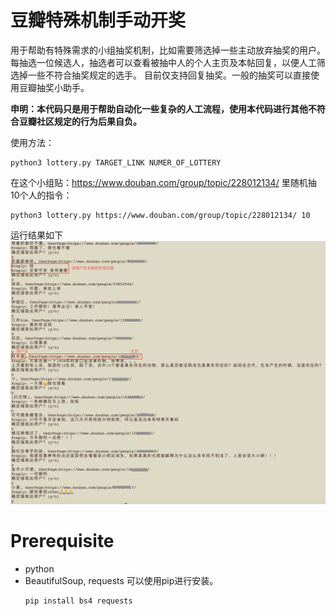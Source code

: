 # 豆瓣特殊机制手动开奖  

用于帮助有特殊需求的小组抽奖机制，比如需要筛选掉一些主动放弃抽奖的用户。每抽选一位候选人，抽选者可以查看被抽中人的个人主页及本帖回复，以便人工筛选掉一些不符合抽奖规定的选手。
目前仅支持回复抽奖。一般的抽奖可以直接使用豆瓣抽奖小助手。  
  
**申明：本代码只是用于帮助自动化一些复杂的人工流程，使用本代码进行其他不符合豆瓣社区规定的行为后果自负。**  
  
使用方法：
```
python3 lottery.py TARGET_LINK NUMER_OF_LOTTERY
```
在这个小组贴：https://www.douban.com/group/topic/228012134/ 里随机抽10个人的指令：
```
python3 lottery.py https://www.douban.com/group/topic/228012134/ 10
```
运行结果如下
![](https://github.com/elahw-zh25/douban-custom-lottery/blob/main/Example.png)

# Prerequisite
- python
- BeautifulSoup, requests
  可以使用pip进行安装。 
  ```
  pip install bs4 requests
  ```


